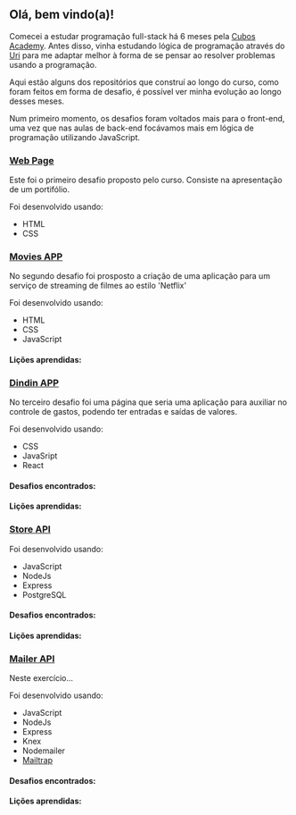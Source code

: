 ## Olá, bem vindo(a)!

Comecei a estudar programação full-stack há 6 meses pela [Cubos Academy](https://cubos.academy/). Antes disso, vinha estudando lógica de programação através do [Uri](https://urionlinejudge.com.br) para me adaptar melhor à forma de se pensar ao resolver problemas usando a programação.

Aqui estão alguns dos repositórios que construí ao longo do curso, como foram feitos em forma de desafio, é possível ver minha evolução ao longo desses meses.

Num primeiro momento, os desafios foram voltados mais para o front-end, uma vez que nas aulas de back-end focávamos mais em lógica de programação utilizando JavaScript.

### [Web Page](https://github.com/Nay-ane/web-page)

Este foi o primeiro desafio proposto pelo curso.
Consiste na apresentação de um portifólio.

Foi desenvolvido usando:
- HTML
- CSS

### [Movies APP](https://github.com/Nay-ane/movies-app)

No segundo desafio foi prosposto a criação de uma aplicação para um serviço de streaming de filmes ao estilo 'Netflix'

Foi desenvolvido usando:
- HTML
- CSS
- JavaScript


#### Lições aprendidas:

### [Dindin APP](https://github.com/Nay-ane/dindin-app)

No terceiro desafio foi uma página que seria uma aplicação para auxiliar no controle de gastos, podendo ter entradas e saídas de valores.

Foi desenvolvido usando:
- CSS
- JavaSript
- React

#### Desafios encontrados:

#### Lições aprendidas:

### [Store API](https://github.com/Nay-ane/store-api)

Foi desenvolvido usando:
- JavaScript
- NodeJs
- Express
- PostgreSQL

#### Desafios encontrados:

#### Lições aprendidas:

### [Mailer API](https://github.com/Nay-ane/mailer-api)

Neste exercício...

Foi desenvolvido usando:
- JavaScript
- NodeJs
- Express
- Knex
- Nodemailer
- [Mailtrap](https://mailtrap.io)

#### Desafios encontrados:

#### Lições aprendidas:
